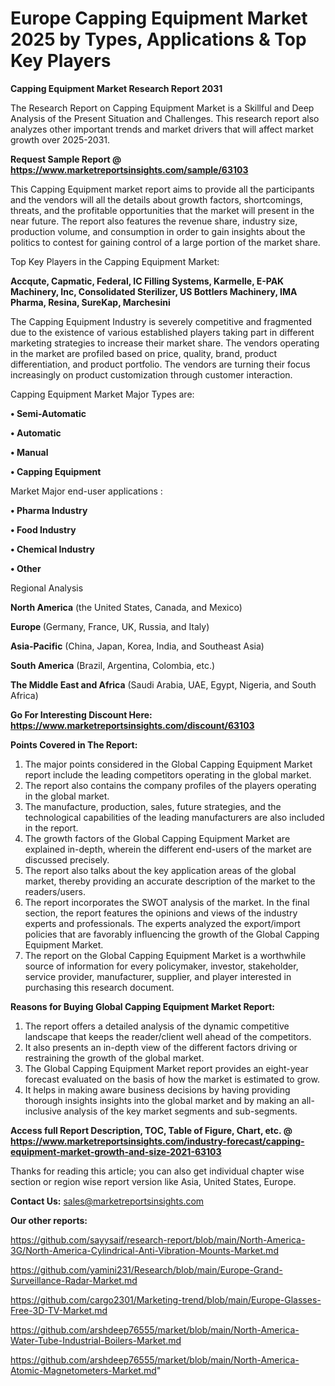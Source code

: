 # Europe Capping Equipment Market 2025 by Types, Applications & Top Key Players

<strong>Capping Equipment Market Research Report 2031</strong>

The Research Report on Capping Equipment Market is a Skillful and Deep Analysis of the Present Situation and Challenges. This research report also analyzes other important trends and market drivers that will affect market growth over 2025-2031.

<strong>Request Sample Report @ <a href=https://www.marketreportsinsights.com/sample/63103>https://www.marketreportsinsights.com/sample/63103</a></strong>

This Capping Equipment market report aims to provide all the participants and the vendors will all the details about growth factors, shortcomings, threats, and the profitable opportunities that the market will present in the near future. The report also features the revenue share, industry size, production volume, and consumption in order to gain insights about the politics to contest for gaining control of a large portion of the market share.

Top Key Players in the Capping Equipment Market:

<strong>Accqute, Capmatic, Federal, IC Filling Systems, Karmelle, E-PAK Machinery, Inc, Consolidated Sterilizer, US Bottlers Machinery, IMA Pharma, Resina, SureKap, Marchesini</strong>

The Capping Equipment Industry is severely competitive and fragmented due to the existence of various established players taking part in different marketing strategies to increase their market share. The vendors operating in the market are profiled based on price, quality, brand, product differentiation, and product portfolio. The vendors are turning their focus increasingly on product customization through customer interaction.

Capping Equipment Market Major Types are:

<strong>• Semi-Automatic

• Automatic

• Manual

• Capping Equipment</strong>

Market Major end-user applications :

<strong>• Pharma Industry

• Food Industry

• Chemical Industry

• Other</strong>

Regional Analysis

</u><strong><b>North America</b></strong> (the United States, Canada, and Mexico)

<strong><b>Europe </b></strong>(Germany, France, UK, Russia, and Italy)

<strong><b>Asia-Pacific</b></strong> (China, Japan, Korea, India, and Southeast Asia)

<strong><b>South America</b></strong> (Brazil, Argentina, Colombia, etc.)

<strong><b>The Middle East and Africa</b></strong> (Saudi Arabia, UAE, Egypt, Nigeria, and South Africa)

<strong>Go For Interesting Discount Here: <a href=https://www.marketreportsinsights.com/discount/63103>https://www.marketreportsinsights.com/discount/63103</a></strong>

<strong>Points Covered in The Report:</strong>
<ol>
  <li>The major points considered in the Global Capping Equipment Market report include the leading competitors operating in the global market.</li>
  <li>The report also contains the company profiles of the players operating in the global market.</li>
  <li>The manufacture, production, sales, future strategies, and the technological capabilities of the leading manufacturers are also included in the report.</li>
  <li>The growth factors of the Global Capping Equipment Market are explained in-depth, wherein the different end-users of the market are discussed precisely.</li>
  <li>The report also talks about the key application areas of the global market, thereby providing an accurate description of the market to the readers/users.</li>
  <li>The report incorporates the SWOT analysis of the market. In the final section, the report features the opinions and views of the industry experts and professionals. The experts analyzed the export/import policies that are favorably influencing the growth of the Global Capping Equipment Market.</li>
  <li>The report on the Global Capping Equipment Market is a worthwhile source of information for every policymaker, investor, stakeholder, service provider, manufacturer, supplier, and player interested in purchasing this research document.</li>
</ol>
<strong>Reasons for Buying Global Capping Equipment Market Report:</strong>

<ol>
  <li>The report offers a detailed analysis of the dynamic competitive landscape that keeps the reader/client well ahead of the competitors.</li>
  <li>It also presents an in-depth view of the different factors driving or restraining the growth of the global market.</li>
  <li>The Global Capping Equipment Market report provides an eight-year forecast evaluated on the basis of how the market is estimated to grow.</li>
  <li>It helps in making aware business decisions by having providing thorough insights insights into the global market and by making an all-inclusive analysis of the key market segments and sub-segments.</li>
</ol>
<strong>Access full Report Description, TOC, Table of Figure, Chart, etc. @ <a href=https://www.marketreportsinsights.com/industry-forecast/capping-equipment-market-growth-and-size-2021-63103>https://www.marketreportsinsights.com/industry-forecast/capping-equipment-market-growth-and-size-2021-63103</a></strong>


Thanks for reading this article; you can also get individual chapter wise section or region wise report version like Asia, United States, Europe.

<strong>Contact Us:</strong>
sales@marketreportsinsights.com

<strong>Our other reports:</strong>

<a href=https://github.com/sayysaif/research-report/blob/main/North-America-3G/North-America-Cylindrical-Anti-Vibration-Mounts-Market.md>https://github.com/sayysaif/research-report/blob/main/North-America-3G/North-America-Cylindrical-Anti-Vibration-Mounts-Market.md</a>

<a href=https://github.com/yamini231/Research/blob/main/Europe-Grand-Surveillance-Radar-Market.md>https://github.com/yamini231/Research/blob/main/Europe-Grand-Surveillance-Radar-Market.md</a>

<a href=https://github.com/cargo2301/Marketing-trend/blob/main/Europe-Glasses-Free-3D-TV-Market.md>https://github.com/cargo2301/Marketing-trend/blob/main/Europe-Glasses-Free-3D-TV-Market.md</a>

<a href=https://github.com/arshdeep76555/market/blob/main/North-America-Water-Tube-Industrial-Boilers-Market.md>https://github.com/arshdeep76555/market/blob/main/North-America-Water-Tube-Industrial-Boilers-Market.md</a>

<a href=https://github.com/arshdeep76555/market/blob/main/North-America-Atomic-Magnetometers-Market.md>https://github.com/arshdeep76555/market/blob/main/North-America-Atomic-Magnetometers-Market.md</a>"
